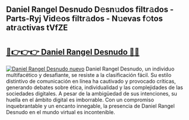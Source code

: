 ## Daniel Rangel Desnudo D𝚎sn𝚞dos filtr𝚊dos - Parts-Ryj Vid𝚎os filtr𝚊dos - N𝚞evas f𝚘tos atr𝚊ctivas tVfZE

# <h2><a href="http://mb3pezw.tromn.icu/?c=Daniel+Rangel+Desnudo">🔗👉👉👉 Daniel Rangel Desnudo 🔗🔗</a></h2>

[![Daniel Rangel Desnudo nuevo](https://i.imgur.com/pEAQMta.gif)](http://mb3pezw.tromn.icu/?c=Daniel+Rangel+Desnudo)
Daniel Rangel Desnudo, un individuo multifacético y desafiante, se resiste a la clasificación fácil. Su estilo distintivo de comunicación en línea ha cautivado y provocado críticas, generando debates sobre ética, individualidad y las complejidades de las sociedades digitales. A pesar de la ambigüedad de sus intenciones, su huella en el ámbito digital es imborrable. Con un compromiso inquebrantable y un encanto innegable, la presencia de Daniel Rangel Desnudo en el mundo virtual es incontenible.
